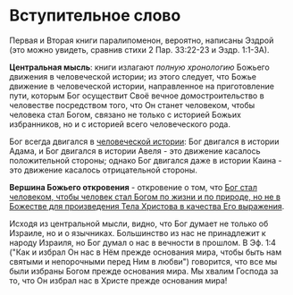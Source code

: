 # Вступительное слово

Первая и Вторая книги паралипоменон, вероятно, написаны Эздрой (это можно увидеть, сравнив стихи 2 Пар. 33:22-23 и Эздр. 1:1-3А).

**Центральная мысль**: книги излагают *полную хронологию* Божьего движения в человеческой истории; из этого следует, что Божье движение в человеческой истории, направленное на приготовление пути, которым Бог осуществит Своё вечное домостроительство в человестве посредством того, что Он станет человеком, чтобы человека стал Богом, связано не только с историей Божьих избранников, но и с историей всего человеческого рода.  

Бог всегда двигался в <ins>человеческой истории</ins>: Бог двигался в истории Адама, и Бог двигался в истории Авеля - это движение касалось положительной стороны; однако Бог двигался даже в истории Каина - это движение касалось отрицательной стороны.

**Вершина Божьего откровения** - откровение о том, что <ins>Бог стал человеком, чтобы человек стал Богом по жизни и по природе, но не в Божестве для произведения Тела Христова в качества Его выражения</ins>.

Исходя из центральной мысли, видно, что Бог думает не только об Израиле, но и о язычниках. Большинство из нас не принадлежит к народу Израиля, но Бог думал о нас в вечности в прошлом. В Эф. 1:4 ("Как и избрал Он нас в Нём прежде основания мира, чтобы быть нам святыми и непорочными перед Ним в любви") говорится, что все мы были избраны Богом прежде основания мира. Мы хвалим Господа за то, что Он избрал нас в Христе прежде основания мира!
